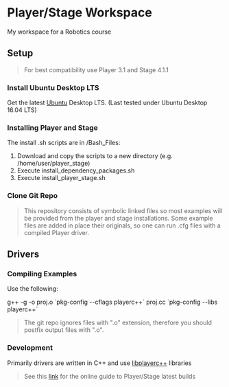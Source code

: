 # Player/Stage Workspace

My workspace for a Robotics course

## Setup

> For best compatibility use Player 3.1 and Stage 4.1.1

### Install Ubuntu Desktop LTS

Get the latest [Ubuntu](https://www.ubuntu.com/) Desktop LTS. (Last tested under Ubuntu Desktop 16.04 LTS)

### Installing Player and Stage

The install .sh scripts are in /Bash_Files:

1. Download and copy the scripts to a new directory (e.g. /home/user/player_stage)
2. Execute install_dependency_packages.sh
3. Execute install_player_stage.sh

### Clone Git Repo

> This repository consists of symbolic linked files so most examples will be provided from the player and stage installations. Some example files are added in place their originals, so one can run .cfg files with a compiled Player driver.

## Drivers

### Compiling Examples

Use the following:

g++ -g -o proj.o \`pkg-config --cflags playerc++\` proj.cc \`pkg-config --libs playerc++\`

> The git repo ignores files with ".o" extension, therefore you should postfix output files with ".o".

### Development

Primarily drivers are written in C++ and use [libplayerc++](http://playerstage.sourceforge.net/doc/Player-svn/player/group__player__clientlib__cplusplus.html) libraries

> See this [link](http://player-stage-manual.readthedocs.io/) for the online guide to Player/Stage latest builds
